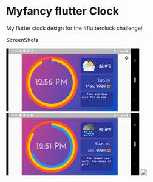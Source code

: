 # Myfancy flutter Clock

My flutter clock design for the #flutterclock challenge!

ScreenShots

<img src='myfancy_clock/demo.png' width='350'>

<img src='myfancy_clock/rain.png' width='350'>

<img src='myfancy_clock/zodaic.png' width='350'>
